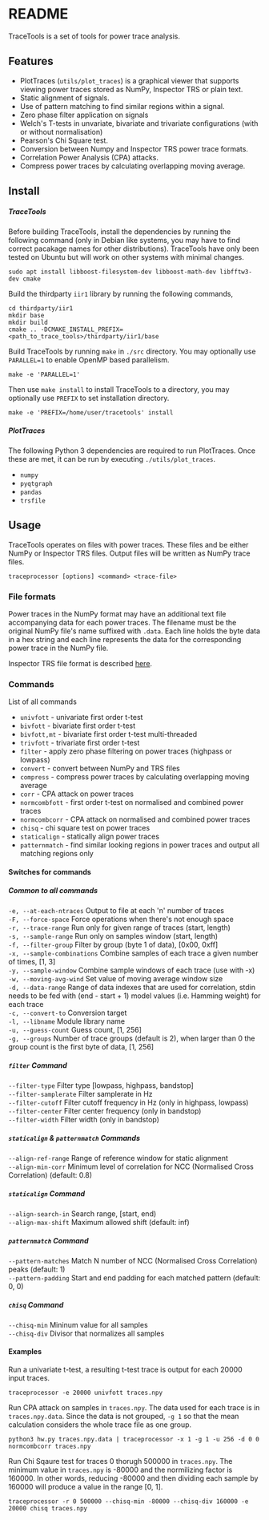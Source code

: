 # README

TraceTools is a set of tools for power trace analysis.


## Features

+ PlotTraces (`utils/plot_traces`)  is a graphical viewer that supports viewing power traces stored as NumPy, Inspector TRS or plain text.
+ Static alignment of signals.
+ Use of pattern matching to find similar regions within a signal.
+ Zero phase filter application on signals
+ Welch's T-tests in unvariate, bivariate and trivariate configurations (with or without normalisation)
+ Pearson's Chi Square test.
+ Conversion between Numpy and Inspector TRS power trace formats.
+ Correlation Power Analysis (CPA) attacks.
+ Compress power traces by calculating overlapping moving average.

## Install

##### TraceTools
Before building TraceTools, install the dependencies by running the following command (only in Debian like systems, 
you may have to find correct pacakage names for other distributions). 
TraceTools have only been tested on Ubuntu but will work on 
other systems with minimal changes.

	sudo apt install libboost-filesystem-dev libboost-math-dev libfftw3-dev cmake

Build the thirdparty `iir1` library by running the following commands,

	cd thirdparty/iir1
	mkdir base 
	mkdir build
	cmake .. -DCMAKE_INSTALL_PREFIX=<path_to_trace_tools>/thirdparty/iir1/base

Build TraceTools by running `make` in `./src` directory. You may optionally
use `PARALLEL=1` to enable OpenMP based parallelism. 

	make -e 'PARALLEL=1'

Then use `make install` to install TraceTools to a directory, 
you may optionally use `PREFIX` to set installation directory.

	make -e 'PREFIX=/home/user/tracetools' install

##### PlotTraces

The following Python 3 dependencies are required to run PlotTraces. Once these are met, it can be run by executing `./utils/plot_traces`.

+ `numpy`
+ `pyqtgraph`
+ `pandas`
+ `trsfile`

## Usage

TraceTools operates on files with power traces. These files and be either NumPy or Inspector TRS files. 
Output files will be written as NumPy trace files.

	traceprocessor [options] <command> <trace-file>


### File formats

Power traces in the NumPy format may have an additional text file accompanying data for each power traces. 
The filename must be the original NumPy file's name suffixed with `.data`. Each line holds the byte data in
a hex string and each line represents the data for the corresponding power trace in the NumPy file.

Inspector TRS file format is described [here](https://github.com/Riscure/python-trsfile).

### Commands

List of all commands

+ `univfott` - univariate first order t-test
+ `bivfott` - bivariate first order t-test
+ `bivfott,mt` - bivariate first order t-test multi-threaded 
+ `trivfott` - trivariate first order t-test
+ `filter` - apply zero phase filtering on power traces (highpass or lowpass)
+ `convert` - convert between NumPy and TRS files
+ `compress` - compress power traces by calculating overlapping moving average
+ `corr` - CPA attack on power traces
+ `normcombfott` - first order t-test on normalised and combined power traces
+ `normcombcorr` - CPA attack on normalised and combined power traces
+ `chisq` - chi square test on power traces
+ `staticalign` - statically align power traces
+ `patternmatch` - find similar looking regions in power traces and output all matching regions only

#### Switches for commands

##### Common to all commands

`-e, --at-each-ntraces` Output to file at each 'n' number of traces  
`-F, --force-space` Force operations when there's not enough space  
`-r, --trace-range` Run only for given range of traces (start, length)  
`-s, --sample-range` Run only on samples window (start, length)  
`-f, --filter-group` Filter by group (byte 1 of data), [0x00, 0xff]  
`-x, --sample-combinations` Combine samples of each trace a given number of times, [1, 3]  
`-y, --sample-window` Combine sample windows of each trace (use with -x)  
`-w, --moving-avg-wind` Set value of moving average window size  
`-d, --data-range` Range of data indexes that are used for correlation, stdin needs to be fed with (end - start + 1) model values (i.e. Hamming weight) for each trace  
`-c, --convert-to` Conversion target  
`-l, --libname` Module library name  
`-u, --guess-count` Guess count, [1, 256]  
`-g, --groups` Number of trace groups (default is 2), when larger than 0 the group count is the first byte of data, [1, 256]  

##### `filter` Command

`--filter-type` Filter type [lowpass, highpass, bandstop]  
`--filter-samplerate` Filter samplerate in Hz  
`--filter-cutoff` Filter cutoff frequency in Hz (only in highpass, lowpass)  
`--filter-center` Filter center frequency (only in bandstop)  
`--filter-width` Filter width (only in bandstop)  

##### `staticalign` & `patternmatch` Commands

`--align-ref-range` Range of reference window for static alignment  
`--align-min-corr` Minimum level of correlation for NCC (Normalised Cross Correlation) (default: 0.8)  

##### `staticalign` Command

`--align-search-in` Search range, [start, end)  
`--align-max-shift` Maximum allowed shift (default: inf)  

##### `patternmatch` Command
`--pattern-matches` Match N number of NCC (Normalised Cross Correlation) peaks (default: 1)  
`--pattern-padding` Start and end padding for each matched pattern (default: 0, 0)  

##### `chisq` Command
`--chisq-min` Mininum value for all samples  
`--chisq-div` Divisor that normalizes all samples  

#### Examples

Run a univariate t-test, a resulting t-test trace is output for each 20000 input traces. 

	traceprocessor -e 20000 univfott traces.npy

Run CPA attack on samples in `traces.npy`. The data used for each trace is in `traces.npy.data`. 
Since the data is not grouped, `-g 1` so that the mean calculation considers the whole trace file as one group. 

	python3 hw.py traces.npy.data | traceprocessor -x 1 -g 1 -u 256 -d 0 0 normcombcorr traces.npy

Run Chi Sqaure test for traces 0 thorugh 500000 in `traces.npy`. The minimum value in `traces.npy` is -80000 and 
the normilizing factor is 160000. In other words, reducing -80000 and then dividing each sample by 160000 will 
produce a value in the range [0, 1].

	traceprocessor -r 0 500000 --chisq-min -80000 --chisq-div 160000 -e 20000 chisq traces.npy




